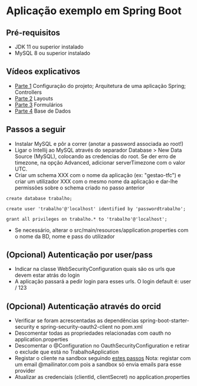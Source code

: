 # Aplicação exemplo em Spring Boot

## Pré-requisitos

* JDK 11 ou superior instalado
* MySQL 8 ou superior instalado

## Vídeos explicativos

* [Parte 1](https://www.youtube.com/watch?v=A06XXUxjp9M) Configuração do projeto; Arquitetura de uma aplicação Spring; Controllers
* [Parte 2](https://www.youtube.com/watch?v=Sx5g3tCkljQ) Layouts
* [Parte 3](https://www.youtube.com/watch?v=SpcmL41yOa8) Formulários
* [Parte 4](https://www.youtube.com/watch?v=xr_mVfsWIKs) Base de Dados

## Passos a seguir

* Instalar MySQL e pôr a correr (anotar a password associada ao root!)
* Ligar o Intellij ao MySQL através do separador Database > New Data Source (MySQL), colocando as credencias do root. Se der erro de timezone, na opção Advanced, adicionar serverTimezone com o valor UTC.
* Criar um schema XXX com o nome da aplicação (ex: "gestao-tfc") e criar um utilizador XXX com o mesmo nome da aplicação e 
dar-lhe permissões sobre o schema criado no passo anterior

```
create database trabalho;

create user 'trabalho'@'localhost' identified by 'passwordtrabalho';

grant all privileges on trabalho.* to 'trabalho'@'localhost';
```

* Se necessário, alterar o src/main/resources/application.properties com o nome da BD, nome e pass do utilizador

## (Opcional) Autenticação por user/pass

* Indicar na classe WebSecurityConfiguration quais são os urls que devem estar atrás do login
* A aplicação passará a pedir login para esses urls. O login default é: user / 123

## (Opcional) Autenticação através do orcid

* Verificar se foram acrescentadas as dependências spring-boot-starter-security e spring-security-oauth2-client no pom.xml 
* Descomentar todas as propriedades relacionadas com oauth no application.properties
* Descomentar o @Configuration no OauthSecurityConfiguration e retirar o exclude que está no TrabalhoApplication
* Registar o cliente na sandbox seguindo
 [estes passos](https://info.orcid.org/documentation/api-tutorials/api-tutorial-read-data-on-a-record/#Get_some_client_credentials)
 Nota: registar com um email @mailinator.com pois a sandbox só envia emails para esse provider
* Atualizar as credenciais (clientId, clientSecret) no application.properties
